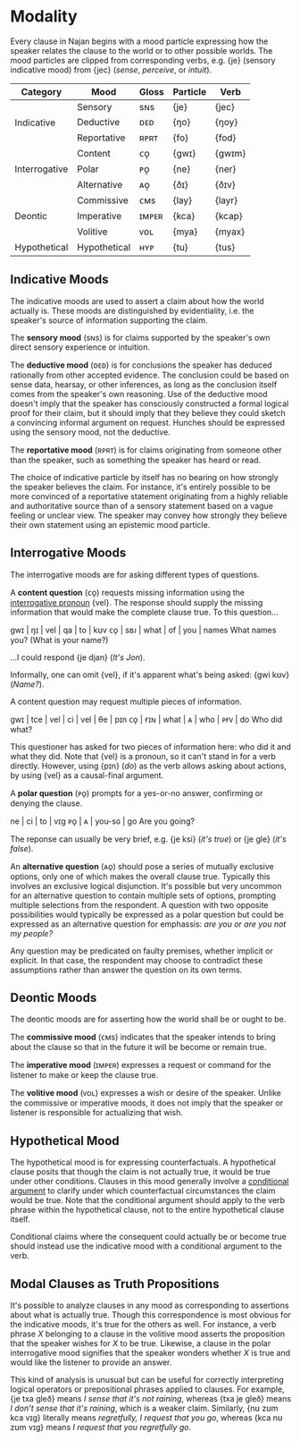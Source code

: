 # Modality

Every clause in Najan begins with a mood particle expressing how the speaker
relates the clause to the world or to other possible worlds. The mood particles
are clipped from corresponding verbs, e.g. {je} (sensory indicative mood) from
{jec} (_sense_, _perceive_, or _intuit_).

<table>
	<thead>
		<tr>
			<th>Category</th>
			<th>Mood</th>
			<th>Gloss</th>
			<th>Particle</th>
			<th>Verb</th>
		</tr>
	</thead>
	<tbody>
		<tr>
			<td rowspan="3">Indicative</td>
			<td>Sensory</td>
			<td>sɴs</td>
			<td>{je}</td>
			<td>{jec}</td>
		</tr>
		<tr>
			<td>Deductive</td>
			<td>ᴅᴇᴅ</td>
			<td>{ŋo}</td>
			<td>{ŋoy}</td>
		</tr>
		<tr>
			<td>Reportative</td>
			<td>ʀᴘʀᴛ</td>
			<td>{fo}</td>
			<td>{fod}</td>
		</tr>
		<tr>
			<td rowspan="3">Interrogative</td>
			<td>Content</td>
			<td>ᴄᴏ̨</td>
			<td>{gwɪ}</td>
			<td>{gwɪm}</td>
		</tr>
		<tr>
			<td>Polar</td>
			<td>ᴘᴏ̨</td>
			<td>{ne}</td>
			<td>{ner}</td>
		</tr>
		<tr>
			<td>Alternative</td>
			<td>ᴀᴏ̨</td>
			<td>{ðɪ}</td>
			<td>{ðɪv}</td>
		</tr>
		<tr>
			<td rowspan="3">Deontic</td>
			<td>Commissive</td>
			<td>ᴄᴍs</td>
			<td>{lay}</td>
			<td>{layr}</td>
		</tr>
		<tr>
			<td>Imperative</td>
			<td>ɪᴍᴘᴇʀ</td>
			<td>{kca}</td>
			<td>{kcap}</td>
		</tr>
		<tr>
			<td>Volitive</td>
			<td>ᴠᴏʟ</td>
			<td>{mya}</td>
			<td>{myax}</td>
		</tr>
		<tr>
			<td>Hypothetical</td>
			<td>Hypothetical</td>
			<td>ʜʏᴘ</td>
			<td>{tu}</td>
			<td>{tus}</td>
		</tr>
	</tbody>
</table>

## Indicative Moods

The indicative moods are used to assert a claim about how the world actually is.
These moods are distinguished by evidentiality, i.e. the speaker's source of
information supporting the claim.

The **sensory mood** (sɴs) is for claims supported by the speaker's own direct
sensory experience or intuition.

The **deductive mood** (ᴅᴇᴅ) is for conclusions the speaker has deduced
rationally from other accepted evidence. The conclusion could be based on sense
data, hearsay, or other inferences, as long as the conclusion itself comes from
the speaker's own reasoning. Use of the deductive mood doesn't imply that the
speaker has consciously constructed a formal logical proof for their claim, but
it should imply that they believe they could sketch a convincing informal
argument on request. Hunches should be expressed using the sensory mood, not the
deductive.

The **reportative mood** (ʀᴘʀᴛ) is for claims originating from someone other
than the speaker, such as something the speaker has heard or read.

The choice of indicative particle by itself has no bearing on how strongly the
speaker believes the claim. For instance, it's entirely possible to be more
convinced of a reportative statement originating from a highly reliable and
authoritative source than of a sensory statement based on a vague feeling or
unclear view. The speaker may convey how strongly they believe their own
statement using an epistemic mood particle.

## Interrogative Moods

The interrogative moods are for asking different types of questions.

A **content question** (ᴄᴏ̨) requests missing information using the
[interrogative pronoun](./pronouns.md) {vel}. The response should supply the
missing information that would make the complete clause true. To this
question...

<gloss>
gwɪ | ŋɪ  | vel  | qa | to  | kʊv
ᴄᴏ̨  | sʙᴊ | what | of | you | names
What names you? (What is your name?)
</gloss>

...I could respond {je djan} (_It's Jon_).

Informally, one can omit {vel}, if it's apparent what's being asked: {gwi kʊv}
(_Name?_).

A content question may request multiple pieces of information.

<gloss>
gwɪ | tce | vel  | ci | vel | θe  | pɪn
ᴄᴏ̨  | ғɪɴ | what | ᴀ  | who | ᴘғᴠ | do
Who did what?
</gloss>

This questioner has asked for two pieces of information here: who did it and
what they did. Note that {vel} is a pronoun, so it can't stand in for a verb
directly. However, using {pɪn} (_do_) as the verb allows asking about actions,
by using {vel} as a causal-final argument.

A **polar question** (ᴘᴏ̨) prompts for a yes-or-no answer, confirming or denying
the clause.

<gloss>
ne | ci | to     | vɪg
ᴘᴏ̨ | ᴀ  | you-sɢ | go
Are you going?
</gloss>

The reponse can usually be very brief, e.g. {je ksi} (_it's true_) or {je gle}
(_it's false_).

An **alternative question** (ᴀᴏ̨) should pose a series of mutually exclusive
options, only one of which makes the overall clause true. Typically this
involves an exclusive logical disjunction. It's possible but very uncommon for
an alternative question to contain multiple sets of options, prompting multiple
selections from the respondent. A question with two opposite possibilities would
typically be expressed as a polar question but could be expressed as an
alternative question for emphassis: _are you or are you not my people?_

Any question may be predicated on faulty premises, whether implicit or explicit.
In that case, the respondent may choose to contradict these assumptions rather
than answer the question on its own terms.

## Deontic Moods

The deontic moods are for asserting how the world shall be or ought to be.

The **commissive mood** (ᴄᴍs) indicates that the speaker intends to bring about
the clause so that in the future it will be become or remain true.

The **imperative mood** (ɪᴍᴘᴇʀ) expresses a request or command for the listener
to make or keep the clause true.

The **volitive mood** (ᴠᴏʟ) expresses a wish or desire of the speaker. Unlike
the commissive or imperative moods, it does not imply that the speaker or
listener is responsible for actualizing that wish.

## Hypothetical Mood

The hypothetical mood is for expressing counterfactuals. A hypothetical clause
posits that though the claim is not actually true, it would be true under other
conditions. Clauses in this mood generally involve a [conditional
argument](./causes-conditions.md) to clarify under which counterfactual
circumstances the claim would be true. Note that the conditional argument should
apply to the verb phrase within the hypothetical clause, not to the entire
hypothetical clause itself.

Conditional claims where the consequent could actually be or become true should
instead use the indicative mood with a conditional argument to the verb.

## Modal Clauses as Truth Propositions

It's possible to analyze clauses in any mood as corresponding to assertions
about what is actually true. Though this correspondence is most obvious for the
indicative moods, it's true for the others as well. For instance, a verb phrase
_X_ belonging to a clause in the volitive mood asserts the proposition that the
speaker wishes for _X_ to be true. Likewise, a clause in the polar interrogative
mood signifies that the speaker wonders whether _X_ is true and would like the
listener to provide an answer.

This kind of analysis is unusual but can be useful for correctly interpreting
logical operators or prepositional phrases applied to clauses. For example, {je
txa gleð} means _I sense that it's not raining_, whereas {txa je gleð} means _I
don't sense that it's raining_, which is a weaker claim. Similarly, {nʊ zʊm kca
vɪg} literally means _regretfully, I request that you go_, whereas {kca nʊ zʊm
vɪg} means _I request that you regretfully go_.
